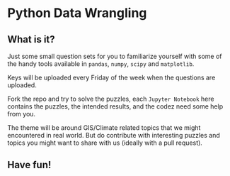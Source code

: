 Python Data Wrangling
=======

What is it?
-----------
Just some small question sets for you to familiarize yourself with some of the handy tools available in `pandas`, `numpy`, `scipy` and `matplotlib`.

Keys will be uploaded every Friday of the week when the questions are uploaded.

Fork the repo and try to solve the puzzles, each `Jupyter Notebook` here contains the puzzles, the intended results, and the codez need some help from you.

The theme will be around GIS/Climate related topics that we might encountered in real world. But do contribute with interesting puzzles and topics you might want to share with us (ideally with a pull request).

Have fun!
-----------
